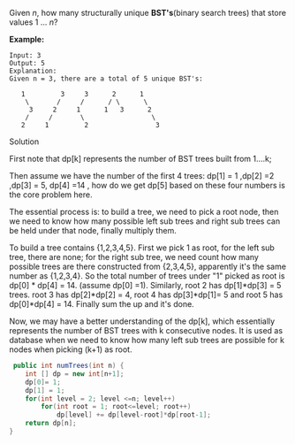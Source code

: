 Given _n_, how many structurally unique **BST's**(binary search trees) that store values 1 ... _n_?

**Example:**

```
Input: 3
Output: 5
Explanation:
Given n = 3, there are a total of 5 unique BST's:

   1         3     3      2      1
    \       /     /      / \      \
     3     2     1      1   3      2
    /     /       \                 \
   2     1         2                 3
```

Solution

First note that dp[k] represents the number of BST trees built from 1....k;

Then assume we have the number of the first 4 trees: dp[1] = 1 ,dp[2] =2 ,dp[3] = 5, dp[4] =14 , how do we get dp[5] based on these four numbers is the core problem here.

The essential process is: to build a tree, we need to pick a root node, then we need to know how many possible left sub trees and right sub trees can be held under that node, finally multiply them.

To build a tree contains {1,2,3,4,5}. First we pick 1 as root, for the left sub tree, there are none; for the right sub tree, we need count how many possible trees are there constructed from {2,3,4,5}, apparently it's the same number as {1,2,3,4}. So the total number of trees under "1" picked as root is dp[0] * dp[4] = 14. (assume dp[0] =1). Similarly, root 2 has dp[1]*dp[3] = 5 trees. root 3 has dp[2]*dp[2] = 4, root 4 has dp[3]*dp[1]= 5 and root 5 has dp[0]\*dp[4] = 14. Finally sum the up and it's done.

Now, we may have a better understanding of the dp[k], which essentially represents the number of BST trees with k consecutive nodes. It is used as database when we need to know how many left sub trees are possible for k nodes when picking (k+1) as root.

```java
 public int numTrees(int n) {
    int [] dp = new int[n+1];
    dp[0]= 1;
    dp[1] = 1;
    for(int level = 2; level <=n; level++)
        for(int root = 1; root<=level; root++)
            dp[level] += dp[level-root]*dp[root-1];
    return dp[n];
}
```

